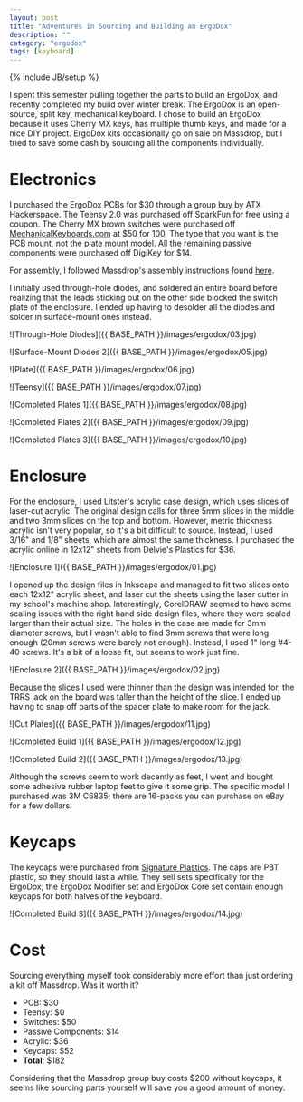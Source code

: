 ```yaml
---
layout: post
title: "Adventures in Sourcing and Building an ErgoDox"
description: ""
category: "ergodox"
tags: [keyboard]
---
```

{% include JB/setup %}

I spent this semester pulling together the parts to build an ErgoDox, and recently completed my build over winter break. The ErgoDox is an open-source, split key, mechanical keyboard. I chose to build an ErgoDox because it uses Cherry MX keys, has multiple thumb keys, and made for a nice DIY project. ErgoDox kits occasionally go on sale on Massdrop, but I tried to save some cash by sourcing all the components individually.

Electronics
===========

I purchased the ErgoDox PCBs for $30 through a group buy by ATX Hackerspace. The Teensy 2.0 was purchased off SparkFun for free using a coupon. The Cherry MX brown switches were purchased off [MechanicalKeyboards.com](http://mechanicalkeyboards.com/shop/index.php?l=product_detail&p=1034) at $50 for 100. The type that you want is the PCB mount, not the plate mount model. All the remaining passive components were purchased off DigiKey for $14.

For assembly, I followed Massdrop's assembly instructions found [here](http://www.massdrop.com/ext/ergodox).

I initially used through-hole diodes, and soldered an entire board before realizing that the leads sticking out on the other side blocked the switch plate of the enclosure. I ended up having to desolder all the diodes and solder in surface-mount ones instead.

![Through-Hole Diodes]({{ BASE_PATH }}/images/ergodox/03.jpg)

![Surface-Mount Diodes 2]({{ BASE_PATH }}/images/ergodox/05.jpg)

![Plate]({{ BASE_PATH }}/images/ergodox/06.jpg)

![Teensy]({{ BASE_PATH }}/images/ergodox/07.jpg)

![Completed Plates 1]({{ BASE_PATH }}/images/ergodox/08.jpg)

![Completed Plates 2]({{ BASE_PATH }}/images/ergodox/09.jpg)

![Completed Plates 3]({{ BASE_PATH }}/images/ergodox/10.jpg)

Enclosure
=========

For the enclosure, I used Litster's acrylic case design, which uses slices of laser-cut acrylic. The original design calls for three 5mm slices in the middle and two 3mm slices on the top and bottom. However, metric thickness acrylic isn't very popular, so it's a bit difficult to source. Instead, I used 3/16" and 1/8" sheets, which are almost the same thickness. I purchased the acrylic online in 12x12" sheets from Delvie's Plastics for $36.

![Enclosure 1]({{ BASE_PATH }}/images/ergodox/01.jpg) 

I opened up the design files in Inkscape and managed to fit two slices onto each 12x12" acrylic sheet, and laser cut the sheets using the laser cutter in my school's machine shop. Interestingly, CorelDRAW seemed to have some scaling issues with the right hand side design files, where they were scaled larger than their actual size. The holes in the case are made for 3mm diameter screws, but I wasn't able to find 3mm screws that were long enough (20mm screws were barely not enough). Instead, I used 1" long #4-40 screws. It's a bit of a loose fit, but seems to work just fine.

![Enclosure 2]({{ BASE_PATH }}/images/ergodox/02.jpg)

Because the slices I used were thinner than the design was intended for, the TRRS jack on the board was taller than the height of the slice. I ended up having to snap off parts of the spacer plate to make room for the jack.

![Cut Plates]({{ BASE_PATH }}/images/ergodox/11.jpg)

![Completed Build 1]({{ BASE_PATH }}/images/ergodox/12.jpg)

![Completed Build 2]({{ BASE_PATH }}/images/ergodox/13.jpg)

Although the screws seem to work decently as feet, I went and bought some adhesive rubber laptop feet to give it some grip. The specific model I purchased was 3M C6835; there are 16-packs you can purchase on eBay for a few dollars.

Keycaps
=======

The keycaps were purchased from [Signature Plastics](http://keyshop.pimpmykeyboard.com/products/full-keysets/dsa-blank-sets-1). The caps are PBT plastic, so they should last a while. They sell sets specifically for the ErgoDox; the ErgoDox Modifier set and ErgoDox Core set contain enough keycaps for both halves of the keyboard.

![Completed Build 3]({{ BASE_PATH }}/images/ergodox/14.jpg)

Cost
====

Sourcing everything myself took considerably more effort than just ordering a kit off Massdrop. Was it worth it?

* PCB: $30
* Teensy: $0
* Switches: $50
* Passive Components: $14
* Acrylic: $36
* Keycaps: $52
* **Total**: $182

Considering that the Massdrop group buy costs $200 without keycaps, it seems like sourcing parts yourself will save you a good amount of money.

